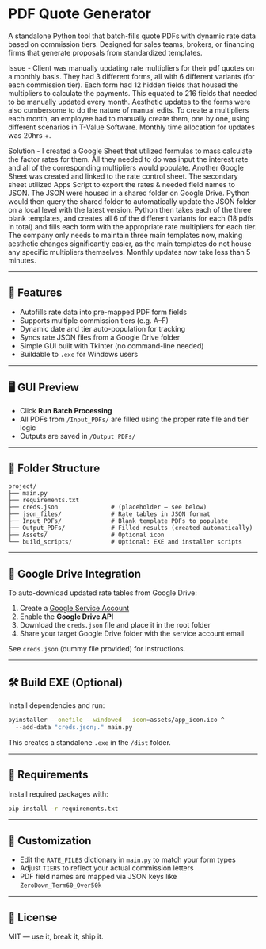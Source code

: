# PDF Quote Generator

A standalone Python tool that batch-fills quote PDFs with dynamic rate data based on commission tiers. Designed for sales teams, brokers, or financing firms that generate proposals from standardized templates.

Issue - Client was manually updating rate multipliers for their pdf quotes on a monthly basis. They had 3 different forms, all with 6 different variants (for each commission tier). Each form had 12 hidden fields that housed the multipliers to calculate the payments. This equated to 216 fields that needed to be manually updated every month. Aesthetic updates to the forms were also cumbersome to do the nature of manual edits. To create a multipliers each month, an employee had to manually create them, one by one, using different scenarios in T-Value Software. Monthly time allocation for updates was 20hrs +.

Solution - I created a Google Sheet that utilized formulas to mass calculate the factor rates for them. All they needed to do was input the interest rate and all of the corresponding multipliers would populate. Another Google Sheet was created and linked to the rate control sheet. The secondary sheet utilized Apps Script to export the rates & needed field names to JSON. The JSON were housed in a shared folder on Google Drive.   Python would then query the shared folder to automatically update the JSON folder on a local level with the latest  version. Python then takes each of the three blank templates, and creates all 6 of the different variants for each (18 pdfs in total)  and fills each form with the appropriate rate multipliers for each tier. The company only needs to maintain three main templates now, making aesthetic changes significantly easier, as the main templates do not house any specific multipliers themselves. 
Monthly updates now take less than 5 minutes.   

---

## 🚀 Features

- Autofills rate data into pre-mapped PDF form fields
- Supports multiple commission tiers (e.g. A–F)
- Dynamic date and tier auto-population for tracking
- Syncs rate JSON files from a Google Drive folder
- Simple GUI built with Tkinter (no command-line needed)
- Buildable to `.exe` for Windows users

---

## 🖥️ GUI Preview

- Click **Run Batch Processing**
- All PDFs from `/Input_PDFs/` are filled using the proper rate file and tier logic
- Outputs are saved in `/Output_PDFs/`

---

## 📁 Folder Structure

```plaintext
project/
├── main.py
├── requirements.txt
├── creds.json               # (placeholder — see below)
├── json_files/              # Rate tables in JSON format
├── Input_PDFs/              # Blank template PDFs to populate
├── Output_PDFs/             # Filled results (created automatically)
├── Assets/                  # Optional icon
└── build_scripts/           # Optional: EXE and installer scripts
```

---

## 🔐 Google Drive Integration

To auto-download updated rate tables from Google Drive:

1. Create a [Google Service Account](https://console.cloud.google.com/)
2. Enable the **Google Drive API**
3. Download the `creds.json` file and place it in the root folder
4. Share your target Google Drive folder with the service account email

See `creds.json` (dummy file provided) for instructions.

---

## 🛠️ Build EXE (Optional)

Install dependencies and run:

```bash
pyinstaller --onefile --windowed --icon=assets/app_icon.ico ^
  --add-data "creds.json;." main.py
```

This creates a standalone `.exe` in the `/dist` folder.

---

## 🧪 Requirements

Install required packages with:

```bash
pip install -r requirements.txt
```

---

## 📝 Customization

- Edit the `RATE_FILES` dictionary in `main.py` to match your form types
- Adjust `TIERS` to reflect your actual commission letters
- PDF field names are mapped via JSON keys like `ZeroDown_Term60_Over50k`

---

## 📄 License

MIT — use it, break it, ship it.
